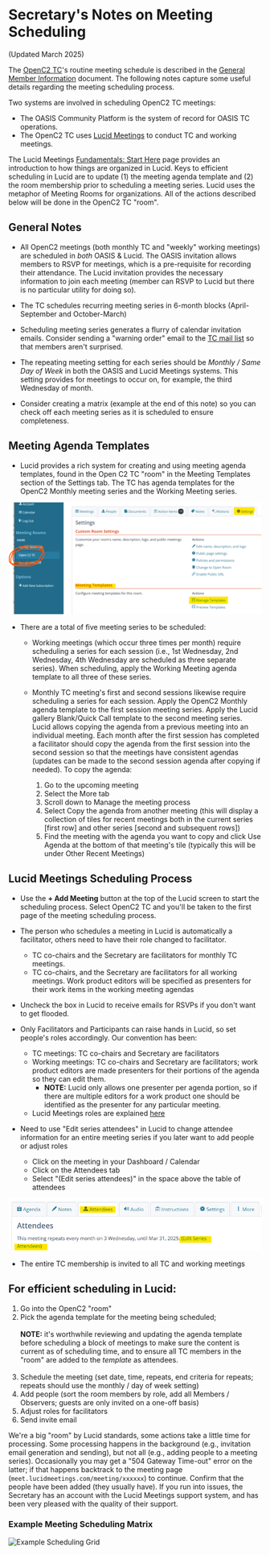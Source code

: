 # Secretary's Notes on Meeting Scheduling

(Updated March 2025)

The [OpenC2 TC](https://groups.oasis-open.org/communities/tc-community-home2?CommunityKey=a34c9baf-48b2-44c5-a567-018dc7d32296)'s
routine meeting schedule is described in the [General Member
Information](./General-Member-Info.md) document. The following notes capture
some useful details regarding the meeting scheduling process.

Two systems are involved in scheduling OpenC2 TC meetings:

* The OASIS Community Platform is the system of record for OASIS TC operations.
* The OpenC2 TC uses [Lucid Meetings](https://meet.lucidmeetings.com/) to
conduct TC and working meetings.  

The Lucid Meetings [Fundamentals: Start
Here](http://support.lucidmeetings.com/support/solutions/folders/16000049332)
page provides an introduction to how things are organized in Lucid. Keys to
efficient scheduling in Lucid are to update (1) the meeting agenda template and
(2) the room membership prior to scheduling a meeting series. Lucid uses the
metaphor of Meeting Rooms for organizations. All of the actions described below
will be done in the OpenC2 TC "room".

## General Notes

* All OpenC2 meetings (both monthly TC and "weekly" working meetings) are
  scheduled in *both* OASIS & Lucid. The OASIS invitation allows members to RSVP
  for meetings, which is a pre-requisite for recording their attendance. The
  Lucid invitation provides the necessary information to join each meeting
  (member can RSVP to Lucid but there is no particular utility for doing so).

* The TC schedules recurring meeting series in 6-month blocks (April-September
  and October-March)

* Scheduling meeting series generates a flurry of calendar invitation emails.
  Consider sending a "warning order" email to the [TC mail
  list](mailto:OASIS-openc2@ConnectedCommunity.org) so that members aren't
  surprised.

* The repeating meeting setting for each series should be _Monthly / Same Day of
  Week_ in both the OASIS and Lucid Meetings systems. This setting provides for
  meetings to occur on, for example, the third Wednesday of month.

* Consider creating a matrix (example at the end of this note) so you can check
  off each meeting series as it is scheduled to ensure completeness.

## Meeting Agenda Templates

  * Lucid provides a rich system for creating and using meeting agenda templates, found
    in the Open C2 TC "room" in the Meeting Templates section of the Settings
    tab. The TC has agenda templates for the OpenC2 Monthly meeting series and the
    Working Meeting series.

![Meeting Template Management](./images/Meetings-manage-templates.png)

  * There are a total of five meeting series to be scheduled:

    * Working meetings (which occur three times per month) require scheduling a
      series for each session (i.e., 1st Wednesday, 2nd Wednesday, 4th Wednesday
      are scheduled as three separate series). When scheduling, apply the
      Working Meeting agenda template to all three of these series.

    * Monthly TC meeting's first and second sessions likewise require scheduling
      a series for each session. Apply the OpenC2 Monthly agenda template to the
      first session meeting series. Apply the Lucid gallery Blank/Quick Call
      template to the second meeting series. Lucid allows copying the agenda
      from a previous meeting into an individual meeting. Each month after the
      first session has completed a facilitator should copy the agenda from the
      first session into the second session so that the meetings have consistent
      agendas (updates can be made to the second session agenda after copying if
      needed). To copy the agenda:
      1. Go to the upcoming meeting
      2. Select the More tab
      3. Scroll down to Manage the meeting process
      4. Select Copy the agenda from another meeting (this will display a
         collection of tiles for recent meetings both in the current series
         [first row] and other series [second and subsequent rows])
      5. Find the meeting with the agenda you want to copy and click Use Agenda
         at the bottom of that meeting's tile (typically this will be under Other
         Recent Meetings)

## Lucid Meetings Scheduling Process

  * Use the **+ Add Meeting** button at the top of the Lucid screen to start the
    scheduling process. Select OpenC2 TC and you'll be taken to the first page
    of the meeting scheduling process.

* The person who schedules a meeting in Lucid is automatically a
  facilitator, others need to have their role changed to
  facilitator.
  * TC co-chairs and the Secretary are facilitators for monthly
    TC meetings.
  * TC co-chairs, and the Secretary are facilitators for all
    working meetings. Work product editors will be specified as
    presenters for their work items in the working meeting
    agendas

* Uncheck the box in Lucid to receive emails for RSVPs if you
  don't want to get flooded.

* Only Facilitators and Participants can raise hands in Lucid, so
  set people's roles accordingly. Our convention has been:
  * TC meetings: TC co-chairs and Secretary are facilitators
  * Working meetings: TC co-chairs and Secretary are
    facilitators; work product editors are made presenters for
    their portions of the agenda so they can edit them.  
    * **NOTE:** Lucid only allows one presenter per agenda portion,
      so if there are multiple editors for a work product one
      should be identified as the presenter for any particular
      meeting.
  * Lucid Meetings roles are explained
    [here](http://support.lucidmeetings.com/support/solutions/articles/16000013446-roles-and-permissions-who-can-do-what-in-lucid)

* Need to use "Edit series attendees" in Lucid to change attendee
  information for an entire meeting series if you later want to
  add people or adjust roles
  * Click on the meeting in your Dashboard / Calendar
  * Click on the Attendees tab
  * Select "(Edit series attendees)" in the space above the table
    of attendees

![Edit Series Attendees](./images/Meetings-edit-series-attendees.png)


* The entire TC membership is invited to all TC and working
  meetings


## For efficient scheduling in Lucid:
1. Go into the OpenC2 "room"
1. Pick the agenda template for the meeting being scheduled;<br><br>
   **NOTE:** it's worthwhile reviewing and updating the agenda
   template before scheduling a block of meetings to make sure
   the content is current as of scheduling time, and to ensure
   all TC members in the "room" are added to the _template_ as
   attendees.<br><br>
1. Schedule the meeting (set date, time, repeats, end criteria
   for repeats; repeats should use the monthly / day of week
   setting)
1. Add people (sort the room members by role, add all Members /
   Observers; guests are only invited on a one-off basis)
1. Adjust roles for facilitators
1. Send invite email

We're a big "room" by Lucid standards, some actions take a little
time for processing. Some processing happens in the background
(e.g., invitation email generation and sending), but not all
(e.g., adding people to a meeting series). Occasionally you may
get a "504 Gateway Time-out" error on the latter; if that happens
backtrack to the meeting page
(`meet.lucidmeetings.com/meeting/xxxxxx`) to continue. Confirm
that the people have been added (they usually have). If you run
into issues, the Secretary has an account with the Lucid Meetings
support system, and has been very pleased with the quality of
their support. 

### Example Meeting Scheduling Matrix

![Example Scheduling Grid](/images/scheduling-grid.jpg)

